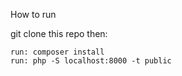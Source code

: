 How to run

git clone this repo then:

    run: composer install
    run: php -S localhost:8000 -t public
